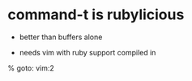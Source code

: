 # command-t is rubylicious #


* better than buffers alone

* needs vim with ruby support compiled in

% goto: vim:2
